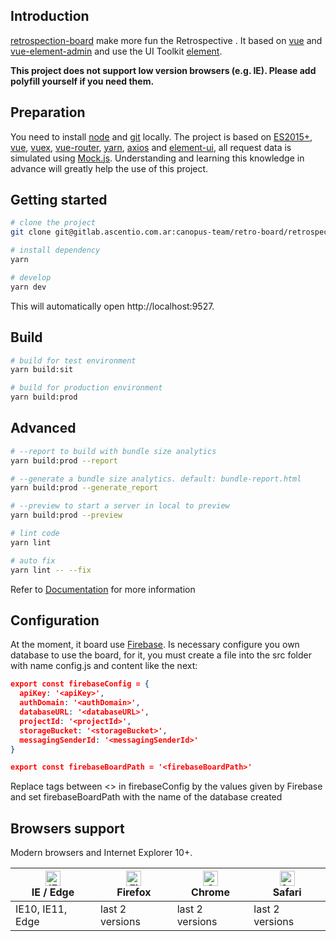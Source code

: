 ## Introduction

[retrospection-board](https://gitlab.ascentio.com.ar/canopus-team/retro-board/retrospection-board) make more fun the Retrospective . It based on [vue](https://github.com/vuejs/vue) and [vue-element-admin](http://panjiachen.github.io/vue-element-admin)  and use the UI Toolkit [element](https://github.com/ElemeFE/element).

**This project does not support low version browsers (e.g. IE). Please add polyfill yourself if you need them.**

## Preparation

You need to install [node](http://nodejs.org/) and [git](https://git-scm.com/) locally. The project is based on [ES2015+](http://es6.ruanyifeng.com/), [vue](https://cn.vuejs.org/index.html), [vuex](https://vuex.vuejs.org/zh-cn/), [vue-router](https://router.vuejs.org/zh-cn/), [yarn](https://yarnpkg.com/en/), [axios](https://github.com/axios/axios) and [element-ui](https://github.com/ElemeFE/element), all request data is simulated using [Mock.js](https://github.com/nuysoft/Mock).
Understanding and learning this knowledge in advance will greatly help the use of this project.

## Getting started

```bash
# clone the project
git clone git@gitlab.ascentio.com.ar:canopus-team/retro-board/retrospection-board.git

# install dependency
yarn

# develop
yarn dev
```

This will automatically open http://localhost:9527.

## Build

```bash
# build for test environment
yarn build:sit

# build for production environment
yarn build:prod
```

## Advanced

```bash
# --report to build with bundle size analytics
yarn build:prod --report

# --generate a bundle size analytics. default: bundle-report.html
yarn build:prod --generate_report

# --preview to start a server in local to preview
yarn build:prod --preview

# lint code
yarn lint

# auto fix
yarn lint -- --fix
```

Refer to [Documentation](https://panjiachen.github.io/vue-element-admin-site/guide/essentials/deploy.html) for more information

## Configuration

At the moment, it board use [Firebase](https://firebase.google.com/). Is necessary configure you own database to use the board, for it, you must create a file into the src folder with name config.js and content like the next:

```json
export const firebaseConfig = {
  apiKey: '<apiKey>',
  authDomain: '<authDomain>',
  databaseURL: '<databaseURL>',
  projectId: '<projectId>',
  storageBucket: '<storageBucket>',
  messagingSenderId: '<messagingSenderId>'
}

export const firebaseBoardPath = '<firebaseBoardPath>'
```

Replace tags between <>  in firebaseConfig by the values given by Firebase and set firebaseBoardPath with the name of the database created

## Browsers support

Modern browsers and Internet Explorer 10+.

| [<img src="https://raw.githubusercontent.com/alrra/browser-logos/master/src/edge/edge_48x48.png" alt="IE / Edge" width="24px" height="24px" />](http://godban.github.io/browsers-support-badges/)</br>IE / Edge | [<img src="https://raw.githubusercontent.com/alrra/browser-logos/master/src/firefox/firefox_48x48.png" alt="Firefox" width="24px" height="24px" />](http://godban.github.io/browsers-support-badges/)</br>Firefox | [<img src="https://raw.githubusercontent.com/alrra/browser-logos/master/src/chrome/chrome_48x48.png" alt="Chrome" width="24px" height="24px" />](http://godban.github.io/browsers-support-badges/)</br>Chrome | [<img src="https://raw.githubusercontent.com/alrra/browser-logos/master/src/safari/safari_48x48.png" alt="Safari" width="24px" height="24px" />](http://godban.github.io/browsers-support-badges/)</br>Safari |
| --------- | --------- | --------- | --------- |
| IE10, IE11, Edge| last 2 versions| last 2 versions| last 2 versions
